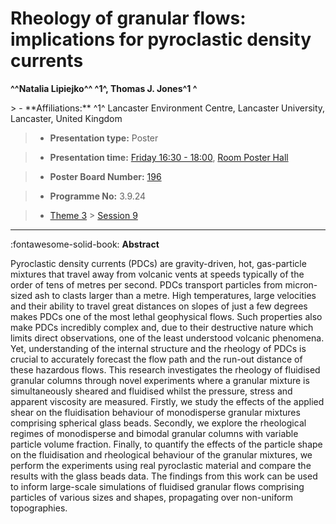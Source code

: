 # Rheology of granular flows: implications for pyroclastic density currents

**^^Natalia Lipiejko^^ ^1^, Thomas J. Jones^1 ^**

<!-- more -->> - **Affiliations:** ^1^ Lancaster Environment Centre, Lancaster University, Lancaster, United Kingdom

> - **Presentation type:** Poster

> - **Presentation time:** [Friday 16:30 - 18:00](../sessions_comparison.md#__tabbed_4_6), [Room Poster Hall](../maps_venue.md#__tabbed_1_1)

> - **Poster Board Number:** [196](../map_poster_boards.md#friday)

> - **Programme No:** 3.9.24

> - [Theme 3](../theme3.md) > [Session 9](../sessions/session-3-9.md)

--- 

:fontawesome-solid-book: **Abstract**

Pyroclastic density currents (PDCs) are gravity-driven, hot, gas-particle mixtures that travel away from volcanic vents at speeds typically of the order of tens of metres per second. PDCs transport particles from micron-sized ash to clasts larger than a metre. High temperatures, large velocities and their ability to travel great distances on slopes of just a few degrees makes PDCs one of the most lethal geophysical flows. Such properties also make PDCs incredibly complex and, due to their destructive nature which limits direct observations, one of the least understood volcanic phenomena. Yet, understanding of the internal structure and the rheology of PDCs is crucial to accurately forecast the flow path and the run-out distance of these hazardous flows.
This research investigates the rheology of fluidised granular columns through novel experiments where a granular mixture is simultaneously sheared and fluidised whilst the pressure, stress and apparent viscosity are measured. Firstly, we study the effects of the applied shear on the fluidisation behaviour of monodisperse granular mixtures comprising spherical glass beads. Secondly, we explore the rheological regimes of monodisperse and bimodal granular columns with variable particle volume fraction. Finally, to quantify the effects of the particle shape on the fluidisation and rheological behaviour of the granular mixtures, we perform the experiments using real pyroclastic material and compare the results with the glass beads data. The findings from this work can be used to inform large-scale simulations of fluidised granular flows comprising particles of various sizes and shapes, propagating over non-uniform topographies. 

